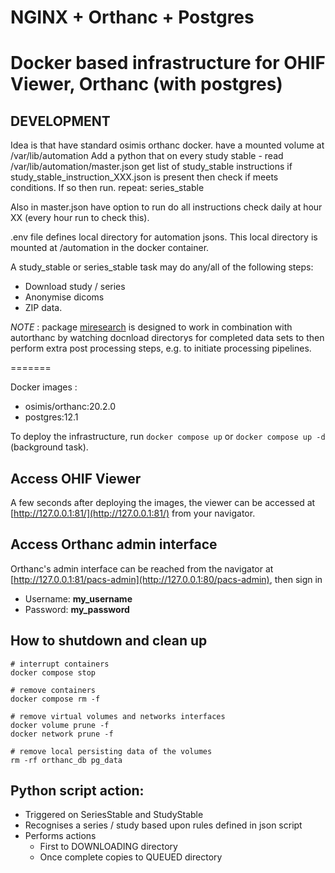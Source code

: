 # NGINX + Orthanc + Postgres

Docker based infrastructure for OHIF Viewer, Orthanc (with postgres)
=======

## DEVELOPMENT 

Idea is that have standard osimis orthanc docker.
  have a mounted volume at /var/lib/automation
Add a python that on every study stable - read /var/lib/automation/master.json 
  get list of study_stable instructions
    if study_stable_instruction_XXX.json is present then check if meets conditions. If so then run. 
  repeat: series_stable

  Also in master.json have option to run do all instructions check daily at hour XX (every hour run to check this).

.env file defines local directory for automation jsons. This local directory is mounted at /automation in the docker container.

A study_stable or series_stable task may do any/all of the  following steps:
- Download study / series
- Anonymise  dicoms
- ZIP data. 

*NOTE* : package [miresearch](https://github.com/fraser29/miresearch) is designed to work in combination with autorthanc by watching docnload directorys for completed data sets to then perform extra post processing steps, e.g. to initiate processing pipelines. 



=======

Docker images :
- osimis/orthanc:20.2.0
- postgres:12.1

To deploy the infrastructure, run `docker compose up` or `docker compose up -d` (background task).

## Access OHIF Viewer
A few seconds after deploying the images, the viewer can be accessed at [http://127.0.0.1:81/](http://127.0.0.1:81/) from your navigator.

## Access Orthanc admin interface

Orthanc's admin interface can be reached from the navigator at [http://127.0.0.1:81/pacs-admin](http://127.0.0.1:80/pacs-admin), then sign in

- Username: **my_username**
- Password: **my_password**

## How to shutdown and clean up

```
# interrupt containers
docker compose stop 

# remove containers
docker compose rm -f

# remove virtual volumes and networks interfaces
docker volume prune -f
docker network prune -f

# remove local persisting data of the volumes
rm -rf orthanc_db pg_data
```

## Python script action:

- Triggered on SeriesStable and StudyStable 
- Recognises a series / study based upon rules defined in json script 
- Performs actions 
  - First to DOWNLOADING directory
  - Once complete copies to QUEUED directory
